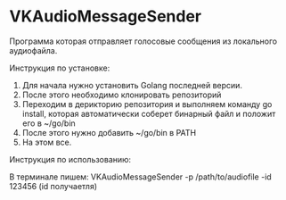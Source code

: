 # VKAudioMessageSender

Программа которая отправляет голосовые сообщения из локального аудиофайла.

Инструкция по установке:
1) Для начала нужно установить Golang последней версии.
2) После этого необходимо клонировать репозиторий
3) Переходим в дерикторию репозитория и выполняем команду go install, которая автоматически соберет бинарный файл и положит его в ~/go/bin
4) После этого нужно добавить ~/go/bin в PATH
5) На этом все.

Инструкция по использованию:

В терминале пишем:
VKAudioMessageSender -p /path/to/audiofile -id 123456 (id получаетля)
